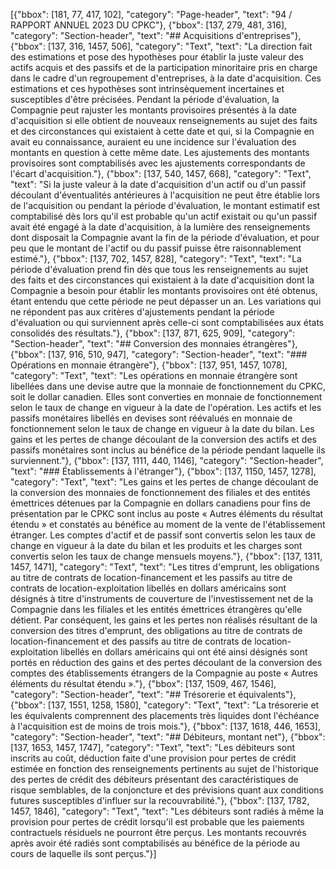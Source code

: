 [{"bbox": [181, 77, 417, 102], "category": "Page-header", "text": "94 / RAPPORT ANNUEL 2023 DU CPKC"}, {"bbox": [137, 279, 481, 316], "category": "Section-header", "text": "## Acquisitions d'entreprises"}, {"bbox": [137, 316, 1457, 506], "category": "Text", "text": "La direction fait des estimations et pose des hypothèses pour établir la juste valeur des actifs acquis et des passifs et de la participation minoritaire pris en charge dans le cadre d'un regroupement d'entreprises, à la date d'acquisition. Ces estimations et ces hypothèses sont intrinsèquement incertaines et susceptibles d'être précisées. Pendant la période d'évaluation, la Compagnie peut rajuster les montants provisoires présentés à la date d'acquisition si elle obtient de nouveaux renseignements au sujet des faits et des circonstances qui existaient à cette date et qui, si la Compagnie en avait eu connaissance, auraient eu une incidence sur l'évaluation des montants en question à cette même date. Les ajustements des montants provisoires sont comptabilisés avec les ajustements correspondants de l'écart d'acquisition."}, {"bbox": [137, 540, 1457, 668], "category": "Text", "text": "Si la juste valeur à la date d'acquisition d'un actif ou d'un passif découlant d'éventualités antérieures à l'acquisition ne peut être établie lors de l'acquisition ou pendant la période d'évaluation, le montant estimatif est comptabilisé dès lors qu'il est probable qu'un actif existait ou qu'un passif avait été engagé à la date d'acquisition, à la lumière des renseignements dont disposait la Compagnie avant la fin de la période d'évaluation, et pour peu que le montant de l'actif ou du passif puisse être raisonnablement estimé."}, {"bbox": [137, 702, 1457, 828], "category": "Text", "text": "La période d'évaluation prend fin dès que tous les renseignements au sujet des faits et des circonstances qui existaient à la date d'acquisition dont la Compagnie a besoin pour établir les montants provisoires ont été obtenus, étant entendu que cette période ne peut dépasser un an. Les variations qui ne répondent pas aux critères d'ajustements pendant la période d'évaluation ou qui surviennent après celle-ci sont comptabilisées aux états consolidés des résultats."}, {"bbox": [137, 871, 625, 909], "category": "Section-header", "text": "## Conversion des monnaies étrangères"}, {"bbox": [137, 916, 510, 947], "category": "Section-header", "text": "### Opérations en monnaie étrangère"}, {"bbox": [137, 951, 1457, 1078], "category": "Text", "text": "Les opérations en monnaie étrangère sont libellées dans une devise autre que la monnaie de fonctionnement du CPKC, soit le dollar canadien. Elles sont converties en monnaie de fonctionnement selon le taux de change en vigueur à la date de l'opération. Les actifs et les passifs monétaires libellés en devises sont réévalués en monnaie de fonctionnement selon le taux de change en vigueur à la date du bilan. Les gains et les pertes de change découlant de la conversion des actifs et des passifs monétaires sont inclus au bénéfice de la période pendant laquelle ils surviennent."}, {"bbox": [137, 1111, 440, 1146], "category": "Section-header", "text": "### Établissements à l'étranger"}, {"bbox": [137, 1150, 1457, 1278], "category": "Text", "text": "Les gains et les pertes de change découlant de la conversion des monnaies de fonctionnement des filiales et des entités émettrices détenues par la Compagnie en dollars canadiens pour fins de présentation par le CPKC sont inclus au poste « Autres éléments du résultat étendu » et constatés au bénéfice au moment de la vente de l'établissement étranger. Les comptes d'actif et de passif sont convertis selon les taux de change en vigueur à la date du bilan et les produits et les charges sont convertis selon les taux de change mensuels moyens."}, {"bbox": [137, 1311, 1457, 1471], "category": "Text", "text": "Les titres d'emprunt, les obligations au titre de contrats de location-financement et les passifs au titre de contrats de location-exploitation libellés en dollars américains sont désignés à titre d'instruments de couverture de l'investissement net de la Compagnie dans les filiales et les entités émettrices étrangères qu'elle détient. Par conséquent, les gains et les pertes non réalisés résultant de la conversion des titres d'emprunt, des obligations au titre de contrats de location-financement et des passifs au titre de contrats de location-exploitation libellés en dollars américains qui ont été ainsi désignés sont portés en réduction des gains et des pertes découlant de la conversion des comptes des établissements étrangers de la Compagnie au poste « Autres éléments du résultat étendu »."}, {"bbox": [137, 1509, 467, 1546], "category": "Section-header", "text": "## Trésorerie et équivalents"}, {"bbox": [137, 1551, 1258, 1580], "category": "Text", "text": "La trésorerie et les équivalents comprennent des placements très liquides dont l'échéance à l'acquisition est de moins de trois mois."}, {"bbox": [137, 1618, 446, 1653], "category": "Section-header", "text": "## Débiteurs, montant net"}, {"bbox": [137, 1653, 1457, 1747], "category": "Text", "text": "Les débiteurs sont inscrits au coût, déduction faite d'une provision pour pertes de crédit estimée en fonction des renseignements pertinents au sujet de l'historique des pertes de crédit des débiteurs présentant des caractéristiques de risque semblables, de la conjoncture et des prévisions quant aux conditions futures susceptibles d'influer sur la recouvrabilité."}, {"bbox": [137, 1782, 1457, 1846], "category": "Text", "text": "Les débiteurs sont radiés à même la provision pour pertes de crédit lorsqu'il est probable que les paiements contractuels résiduels ne pourront être perçus. Les montants recouvrés après avoir été radiés sont comptabilisés au bénéfice de la période au cours de laquelle ils sont perçus."}]